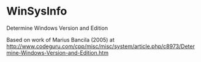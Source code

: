 # WinSysInfo
Determine Windows Version and Edition

Based on work of Marius Bancila (2005) at http://www.codeguru.com/cpp/misc/misc/system/article.php/c8973/Determine-Windows-Version-and-Edition.htm
